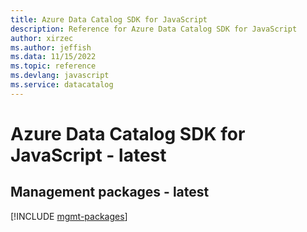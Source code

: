 ```yaml
---
title: Azure Data Catalog SDK for JavaScript
description: Reference for Azure Data Catalog SDK for JavaScript
author: xirzec
ms.author: jeffish
ms.data: 11/15/2022
ms.topic: reference
ms.devlang: javascript
ms.service: datacatalog
---
```

# Azure Data Catalog SDK for JavaScript - latest

## Management packages - latest
[!INCLUDE [mgmt-packages](data-catalog-mgmt-index.md)]